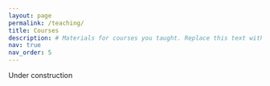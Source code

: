 ```yaml
---
layout: page
permalink: /teaching/
title: Courses
description: # Materials for courses you taught. Replace this text with your description.
nav: true
nav_order: 5
---
```


Under construction

